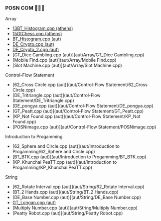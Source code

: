 ### POSN COM 🤑🤑🤑

Array
- [13BT_Histogram.cpp (athens)](athens/Array/13BT_Histogram.cpp)
- [15GtChess.cpp (athens)](athens/Array/15GtChess.cpp)
- [BT_Histogram.cpp (aut)](aut/Array/BT_Histogram.cpp)
- [DE_Crypto.cpp (aut)](aut/Array/DE_Crypto.cpp)
- [DE_Crypto_2.cpp (aut)](aut/Array/DE_Crypto_2.cpp)
- [GT_Dice Gambling.cpp (aut)](aut/Array/GT_Dice Gambling.cpp)
- [Mobile Find.cpp (aut)](aut/Array/Mobile Find.cpp)
- [Slot Machine.cpp (aut)](aut/Array/Slot Machine.cpp)

Control-Flow Statement
- [62_Cross Circle.cpp (aut)](aut/Control-Flow Statement/62_Cross Circle.cpp)
- [DE_Tritriangle.cpp (aut)](aut/Control-Flow Statement/DE_Tritriangle.cpp)
- [DE_pongya.cpp (aut)](aut/Control-Flow Statement/DE_pongya.cpp)
- [GT_Peatt.cpp (aut)](aut/Control-Flow Statement/GT_Peatt.cpp)
- [KP_Not Found.cpp (aut)](aut/Control-Flow Statement/KP_Not Found.cpp)
- [POSNimage.cpp (aut)](aut/Control-Flow Statement/POSNimage.cpp)

Introduction to Progamming
- [62_Sphere and Circle.cpp (aut)](aut/Introduction to Progamming/62_Sphere and Circle.cpp)
- [BT_BTK.cpp (aut)](aut/Introduction to Progamming/BT_BTK.cpp)
- [KP_Khunchai PeaTT.cpp (aut)](aut/Introduction to Progamming/KP_Khunchai PeaTT.cpp)

String
- [62_Rotate Interval.cpp (aut)](aut/String/62_Rotate Interval.cpp)
- [BT_2 Hands.cpp (aut)](aut/String/BT_2 Hands.cpp)
- [DE_Base Number.cpp (aut)](aut/String/DE_Base Number.cpp)
- [GT_Longan.cpp (aut)](aut/String/GT_Longan.cpp)
- [Multiply Number.cpp (aut)](aut/String/Multiply Number.cpp)
- [Peatty Robot.cpp (aut)](aut/String/Peatty Robot.cpp)

